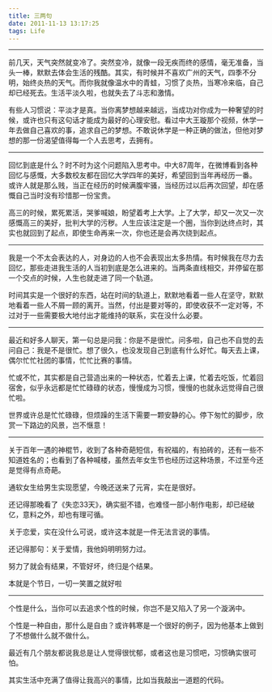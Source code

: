 ```yaml
---
title: 三两句
date: 2011-11-13 13:17:25
tags: Life
---
```


********
    
前几天，天气突然就变冷了。突然变冷，就像一段无疾而终的感情，毫无准备，当头一棒，默默去体会生活的残酷。其实，有时候并不喜欢广州的天气，四季不分明，始终炎热的天气。而你我就像温水中的青蛙，习惯了炎热，当寒冷来临，自己却已经死去。生活平淡久啦，也就失去了斗志和激情。
        
有些人习惯说：平淡才是真。当你离梦想越来越远，当成功对你成为一种奢望的时候，或许也只有这句话才能成为最好的心理安慰。看过中大王璇那个视频，休学一年去做自己喜欢的事，追求自己的梦想。不敢说休学是一种正确的做法，但他对梦想的那一份渴望值得每一个人去思考，去拥有。


********

回忆到底是什么？时不时为这个问题陷入思考中。中大87周年，在微博看到各种回忆与感慨，大多数校友都在回忆大学四年的美好，希望回到当年再经历一番。 或许人就是那么贱，当正在经历的时候满腹牢骚，当经历过以后再次回望，却在感慨自己当时没有珍惜那一份宝贵。

高三的时候，累死累活，哭爹喊娘，盼望着考上大学。上了大学，却又一次又一次感慨高三的美好，批判大学的污秽。人生应该注定是一个圈，当你到达终点时，其实也就回到了起点，即使生命再来一次，你也还是会再次绕到起点。
        
********

我是一个不太会表达的人，对身边的人也不会表现出太多热情。有时候我在尽力去回忆，那些走进我生活的人当初到底是怎么进来的。当两条直线相交，并停留在那一个交点的时候，人生也就走进了同一个轨道。
 
时间其实是一个很好的东西，站在时间的轨道上，默默地看着一些人在坚守，默默地看着一些人不屑一顾的离开。当然，付出是要对等的，即使收获不一定对等，不过对于一些需要极大地付出才能维持的联系，实在没什么必要。
       
********

最近和好多人聊天，第一句总是问我：你是不是很忙。问多啦，自己也不自觉的去问自己：我是不是很忙。想了很久，也没发现自己到底有什么好忙。每天去上课，偶尔忙忙社团的事情，忙忙比赛的事情。
     
忙或不忙，其实都是自己营造出来的一种状态，忙着去上课，忙着去吃饭，忙着回宿舍，似乎永远都是忙忙碌碌的状态，慢慢成为习惯，慢慢的也就永远觉得自己很忙啦。
        
世界或许总是忙忙碌碌，但烦躁的生活下需要一颗安静的心。停下匆忙的脚步，欣赏一下路边的风景，岂不惬意！

********
        
关于百年一遇的神棍节，收到了各种奇葩短信，有祝福的，有拍砖的，还有一些不知道姓名的；也看到了各种喊楼，虽然去年女生节也经历过这种场景，不过至今还是觉得有点奇葩。
       
        
通软女生给男生实现愿望，今晚还送来了元宵，实在是很好。
        
        
还记得那晚看了《失恋33天》，确实挺不错，也难怪一部小制作电影，却已经破亿，意料之外，却也有理可循。
        
关于恋爱，实在没什么可说，或许这本就是一件无法言说的事情。
        
还记得那句：关于爱情，我他妈明明努力过。
        
努力了就会有结果，不管好坏，终归是个结果。
        
本就是个节日，一切一笑置之就好啦

********

个性是什么，当你可以去追求个性的时候，你岂不是又陷入了另一个漩涡中。
        
个性是一种自由，那什么是自由？或许韩寒是一个很好的例子，因为他基本上做到了不想做什么就不做什么。
              
最近有几个朋友都说我总是让人觉得很忧郁，或者这也是习惯吧，习惯确实很可怕。
        
其实生活中充满了值得让我高兴的事情，比如当我敲出一道题的代码。     